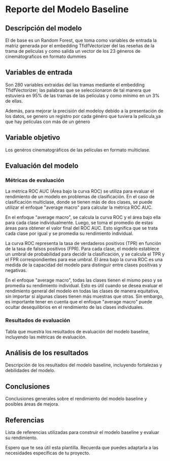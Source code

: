 # Reporte del Modelo Baseline

## Descripción del modelo

El de base es un Random Forest, que toma como variables de entrada la matriz generada por el embedding TfidfVectorizer del las reseñas de la trama de peliculas y como salida un vector de los 23 géneros de cinemátograficos en formato dummies

## Variables de entrada

Son 280 variables extraidas del las tramas mediante el embedding TfidfVectorizer; las palabras que se selecciionaron de tal manera que estuviera en 95% de las tramas de las películas y como mínimo en un 3% de ellas.

Además, para mejorar la precisión del modeloy debido a la presentación de los datos, se genero un registro por cada généro que tuviera la película,ya que hay películas con más de un género

## Variable objetivo

Los genéros cinematográficos de las películas en formato multiclase.

## Evaluación del modelo

### Métricas de evaluación

La métrica ROC AUC (Área bajo la curva ROC) se utiliza para evaluar el rendimiento de un modelo en problemas de clasificación. En el caso de clasificación multiclase, donde se tienen más de dos clases, se puede utilizar el enfoque "average macro" para calcular la métrica ROC AUC.

En el enfoque "average macro", se calcula la curva ROC y el área bajo ella para cada clase individualmente. Luego, se toma el promedio de estas áreas para obtener el valor final del ROC AUC. Esto significa que se trata cada clase por igual y se promedia su rendimiento individual.

La curva ROC representa la tasa de verdaderos positivos (TPR) en función de la tasa de falsos positivos (FPR). Para cada clase, el modelo establece un umbral de probabilidad para decidir la clasificación, y se calcula el TPR y el FPR correspondientes para ese umbral. El área bajo la curva ROC es una medida de la capacidad del modelo para distinguir entre clases positivas y negativas.

En el enfoque "average macro", todas las clases tienen el mismo peso y se promedia su rendimiento individual. Esto es útil cuando se desea evaluar el rendimiento general del modelo en todas las clases de manera equitativa, sin importar si algunas clases tienen más muestras que otras. Sin embargo, es importante tener en cuenta que el enfoque "average macro" puede ocultar desequilibrios en el rendimiento de las clases individuales.

### Resultados de evaluación

Tabla que muestra los resultados de evaluación del modelo baseline, incluyendo las métricas de evaluación.

## Análisis de los resultados

Descripción de los resultados del modelo baseline, incluyendo fortalezas y debilidades del modelo.

## Conclusiones

Conclusiones generales sobre el rendimiento del modelo baseline y posibles áreas de mejora.

## Referencias

Lista de referencias utilizadas para construir el modelo baseline y evaluar su rendimiento.

Espero que te sea útil esta plantilla. Recuerda que puedes adaptarla a las necesidades específicas de tu proyecto.
